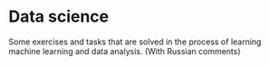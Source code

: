 # Data science
Some exercises and tasks that are solved in the process of learning machine learning and data analysis. (With Russian comments)

